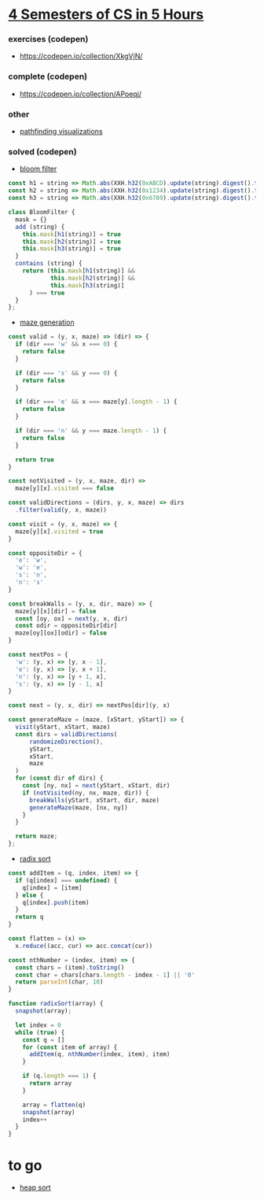 # [4 Semesters of CS in 5 Hours](https://btholt.github.io/four-semesters-of-cs-part-two/)

### exercises (codepen)

* https://codepen.io/collection/XkgVjN/

### complete (codepen)

* https://codepen.io/collection/APoeqj/

### other

* [pathfinding visualizations](https://qiao.github.io/PathFinding.js/visual/)

### solved (codepen)

* [bloom filter](https://codepen.io/uldissturms/pen/YJWwXG/?editors=0010#0)

```js
const h1 = string => Math.abs(XXH.h32(0xABCD).update(string).digest().toNumber() % 100);
const h2 = string => Math.abs(XXH.h32(0x1234).update(string).digest().toNumber() % 100);
const h3 = string => Math.abs(XXH.h32(0x6789).update(string).digest().toNumber() % 100);

class BloomFilter {
  mask = {}
  add (string) {
    this.mask[h1(string)] = true
    this.mask[h2(string)] = true
    this.mask[h3(string)] = true
  }
  contains (string) {
    return (this.mask[h1(string)] &&
            this.mask[h2(string)] &&
            this.mask[h3(string)]
      ) === true
  }
};
```

* [maze generation](https://codepen.io/uldissturms/pen/zmvaqW?editors=0010)

```js
const valid = (y, x, maze) => (dir) => {
  if (dir === 'w' && x === 0) {
    return false
  }

  if (dir === 's' && y === 0) {
    return false
  }

  if (dir === 'e' && x === maze[y].length - 1) {
    return false
  }

  if (dir === 'n' && y === maze.length - 1) {
    return false
  }

  return true
}

const notVisited = (y, x, maze, dir) =>
  maze[y][x].visited === false

const validDirections = (dirs, y, x, maze) => dirs
  .filter(valid(y, x, maze))

const visit = (y, x, maze) => {
  maze[y][x].visited = true
}

const oppositeDir = {
  'e': 'w',
  'w': 'e',
  's': 'n',
  'n': 's'
}

const breakWalls = (y, x, dir, maze) => {
  maze[y][x][dir] = false
  const [oy, ox] = next(y, x, dir)
  const odir = oppositeDir[dir]
  maze[oy][ox][odir] = false
}

const nextPos = {
  'w': (y, x) => [y, x - 1],
  'e': (y, x) => [y, x + 1],
  'n': (y, x) => [y + 1, x],
  's': (y, x) => [y - 1, x]
}

const next = (y, x, dir) => nextPos[dir](y, x)

const generateMaze = (maze, [xStart, yStart]) => {
  visit(yStart, xStart, maze)
  const dirs = validDirections(
      randomizeDirection(),
      yStart,
      xStart,
      maze
  )
  for (const dir of dirs) {
    const [ny, nx] = next(yStart, xStart, dir)
    if (notVisited(ny, nx, maze, dir)) {
      breakWalls(yStart, xStart, dir, maze)
      generateMaze(maze, [nx, ny])
    }
  }

  return maze;
};
```

* [radix sort](https://codepen.io/uldissturms/pen/EdyKVZ?editors=0010)

```js
const addItem = (q, index, item) => {
  if (q[index] === undefined) {
    q[index] = [item]
  } else {
    q[index].push(item)
  }
  return q
}

const flatten = (x) =>
  x.reduce((acc, cur) => acc.concat(cur))

const nthNumber = (index, item) => {
  const chars = (item).toString()
  const char = chars[chars.length - index - 1] || '0'
  return parseInt(char, 10)
}

function radixSort(array) {
  snapshot(array);

  let index = 0
  while (true) {
    const q = []
    for (const item of array) {
      addItem(q, nthNumber(index, item), item)
    }

    if (q.length === 1) {
      return array
    }

    array = flatten(q)
    snapshot(array)
    index++
  }
}
```

# to go

* [heap sort](https://codepen.io/btholt/pen/PQmKPa?editors=0010)
